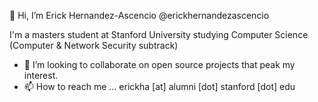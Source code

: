 👋 Hi, I’m Erick Hernandez-Ascencio @erickhernandezascencio

I'm a masters student at Stanford University studying Computer Science (Computer & Network Security subtrack)

- 💞️ I’m looking to collaborate on open source projects that peak my interest.
- 📫 How to reach me ...
erickha [at] alumni [dot] stanford [dot] edu

<!---
erickhernandezascencio/erickhernandezascencio is a ✨ special ✨ repository because its `README.md` (this file) appears on your GitHub profile.
You can click the Preview link to take a look at your changes.
--->
